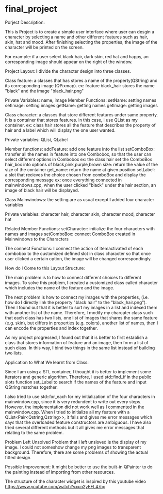 # final_project


Porject Description:

This is Project is to create a simple user interface where user can desgin a character by selecting a name and other different features such as hair, skin, hat and mood. After finishing selecting the properties, the image of the character will be printed on the screen. 

For example:
if a user select black hair, dark skin, red hat and happy, an corresponding image should appear on the right of the window.


Project Layout:
I divide the character design into three classes. 

Class feature: a classes that has stores a name of the property(QString) and its corresponding image (QPixmap). 
ex: feature black_hair stores the name "black" and the image "black_hair.png"

Private Variables:
name, image
Member Functions:
setName:  setting names
setImage: setting images
getName:  getting names
getImage: getting images

Class character: a classes that store different features under same property. It is a container that stores features. In this case, I use QList<feature> as my container. 
ex: class hair stores all the feature that describes the property of hair and a label which will display the one user wanted.
  
Private variables:
QList<feature>, QLabel

Member functions:
addFeature:  add one feature into the list
setComboBox: transfer all the names in feature into one Combobox, so that the user can select different options in Combobox
             ex: the class hair set the ComboBox hair_box into options of black,pink,purple,brown
size:        return the value of the size of the container
get_name:    return the name at given position
setLabel:    a slot that recieves the choice chosen from comboBox and display the corresponding message
             ex: once everything connected in mainwindows.cpp, when the user clicked "black" under the hair section, an image of black                hair will be displayed.

Class Mainwindows: the setting are as usual except I added four character variables

Private variables: character hair, character skin, character mood, character hat

Related Member Functions:
setCharacter: initialize the four characters with names and images
setComboBox: connect ComboBox created in Mainwindows to the Characters

The connect Functions:
I connect the action of Itemactivated of each combobox to the customized defined slot in class character so that once user clicked a certain option, the image will be changed correspondingly.


How do I Come to this Layout Structure:

The main problem is to how to connect different choices to different images. To solve this problem, I created a customized class called character which includes the name of the feature and the image. 

The next problem is how to connect my images with the properties, (i.e. how do I directly link the property "black hair" to the "black_hair.png"). Then I found out that it is better to sort my images in a list and indexed them with another list of the name. Therefore, I modify my charcater class such that each class has two lists, one list of images that shares the same feature (e.g. skin), but differs in properties (e.g. colors), another list of names, then I can encode the properties and index together. 

As my project progressed, I found out that it is better to first establish a class that stores information of feature and an image, then form a list of such class. In this way, I bind two things in the same list instead of building two lists.

Application to What We learnt from Class:

Since I am using a STL container, I thought it is better to implement some iterators and generic algorithm.
Therefore, I used std::find_if in the public slots function set_Label to search if the names of the feature and input QString matches together. 

I also tried to use std::for_each for my initialization of the four characters in mainwindow.cpp, since it is very redundent to write out every steps. However, the implementation did not work well as I commented in the mainwindow.cpp. When I tried to initialize all my feature with a QList<Pair<Qstring,Qstring>>, it fails and gives me error messages which says that the overloaded feature constructors are ambiguous. I have also tried several different methods but it all gives me error messages that relating to the same problem.



Problem Left Unsolved
Problem that I left unsloved is the display of my image. I could not someshow change my png images to transparent background. Therefore, there are some problems of showing the actual fitted design.

Possible Improvement:
It might be better to use the built-in QPainter to do the painting instead of importing from other resources.

The structure of the character widget is inspired by this youtube video
https://www.youtube.com/watch?v=un2yEFL47ng

